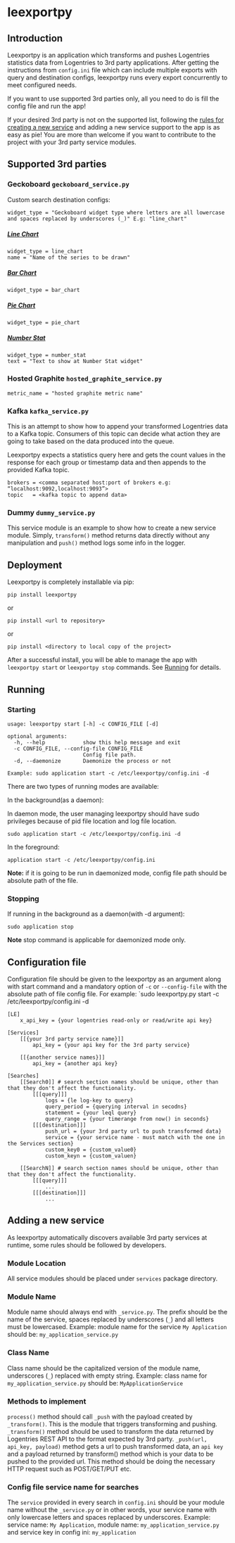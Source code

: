 leexportpy
==========

Introduction
------------

Leexportpy is an application which transforms and pushes Logentries statistics data from Logentries to 3rd party applications. After getting the instructions from `config.ini` file which can include multiple exports with query and destination configs, leexportpy runs every export concurrently to meet configured needs.

If you want to use supported 3rd parties only, all you need to do is fill the config file and run the app!

If your desired 3rd party is not on the supported list, following the [rules for creating a new service](#adding-a-new-service) and adding a new service support to the app is as easy as pie! You are more than welcome if you want to contribute to the project with your 3rd party service modules.

Supported 3rd parties
---------------------

### Geckoboard      `geckoboard_service.py`

Custom search destination configs:
        
    widget_type = "Geckoboard widget type where letters are all lowercase and spaces replaced by underscores (_)" E.g: "line_chart"

##### [Line Chart](https://developer.geckoboard.com/#line-chart)

    widget_type = line_chart
    name = "Name of the series to be drawn"

##### [Bar Chart](https://developer.geckoboard.com/#bar-chart)

    widget_type = bar_chart

##### [Pie Chart](https://developer.geckoboard.com/#pie-chart)

    widget_type = pie_chart
    
##### [Number Stat](https://developer.geckoboard.com/#number-and-secondary-stat)
        
    widget_type = number_stat
    text = "Text to show at Number Stat widget"

### Hosted Graphite `hosted_graphite_service.py`
    
    metric_name = "hosted graphite metric name"

### Kafka           `kafka_service.py`
This is an attempt to show how to append your transformed Logentries data to a Kafka topic. Consumers of this topic can decide what action they are going to take based on the data produced into the queue.

Leexportpy expects a statistics query here and gets the count values in the response for each group or timestamp data and then appends to the provided Kafka topic.

    brokers = <comma separated host:port of brokers e.g: “localhost:9092,localhost:9093”> 
    topic   = <kafka topic to append data>

### Dummy           `dummy_service.py`
This service module is an example to show how to create a new service module. Simply, `transform()` method returns data directly without any manipulation and `push()` method logs some info in the logger.

Deployment
----------

Leexportpy is completely installable via pip:

`pip install leexportpy`

or

`pip install <url to repository>`

or

`pip install <directory to local copy of the project>`

After a successful install, you will be able to manage the app with `leexportpy start` or `leexportpy stop` commands. See [Running](#running) for details.

Running
-------

### Starting

    usage: leexportpy start [-h] -c CONFIG_FILE [-d]
    
    optional arguments:
      -h, --help            show this help message and exit
      -c CONFIG_FILE, --config-file CONFIG_FILE
                            Config file path.
      -d, --daemonize       Daemonize the process or not

    Example: sudo application start -c /etc/leexportpy/config.ini -d

There are two types of running modes are available:

In the background(as a daemon):

In daemon mode, the user managing leexportpy should have sudo privileges because of pid file location and log file location.

`sudo application start -c /etc/leexportpy/config.ini -d`

In the foreground:

`application start -c /etc/leexportpy/config.ini`

**Note:** if it is going to be run in daemonized mode, config file path should be absolute path of the file.

### Stopping

If running in the background as a daemon(with -d argument):

    sudo application stop

**Note** stop command is applicable for daemonized mode only.

Configuration file
------------------
Configuration file should be given to the leexportpy as an argument along with start command and a mandatory option of `-c` or `--config-file` with the absolute path of file config file. For example: `sudo leexportpy.py start -c /etc/leexportpy/config.ini -d

    [LE]
        x_api_key = {your logentries read-only or read/write api key}
    
    [Services]
        [[{your 3rd party service name}]]
            api_key = {your api key for the 3rd party service}
    
        [[{another service names}]]
            api_key = {another api key}
    
    [Searches]
        [[Search0]] # search section names should be unique, other than that they don't affect the functionality.
            [[[query]]]
                logs = {le log-key to query}
                query_period = {querying interval in secodns}
                statement = {your leql query}
                query_range = {your timerange from now() in seconds}
            [[[destination]]]
                push_url = {your 3rd party url to push transformed data}
                service = {your service name - must match with the one in the Services section}
                custom_key0 = {custom_value0}
                custom_keyn = {custom_valuen}

        [[SearchN]] # search section names should be unique, other than that they don't affect the functionality.
            [[[query]]]
                ...
            [[[destination]]]
                ...

Adding a new service
--------------------

As leexportpy automatically discovers available 3rd party services at runtime, some rules should be followed by developers.

### Module Location
All service modules should be placed under `services` package directory.

### Module Name
Module name should always end with `_service.py`. The prefix should be the name of the service, spaces replaced by underscores (`_`) and all letters must be lowercased. Example: module name for the service `My Application` should be: `my_application_service.py`

### Class Name
Class name should be the capitalized version of the module name, underscores (`_`) replaced with empty string. Example: class name for `my_application_service.py` should be: `MyApplicationService`

### Methods to implement
`process()` method should call `_push` with the payload created by `_transform()`. This is the module that triggers transforming and pushing.
`_transform()` method should be used to transform the data returned by Logentries REST API to the format expected by 3rd party.
`_push(url, api_key, payload)` method gets a url to push transformed data, an `api key` and a payload returned by transform() method which is your data to be pushed to the provided url. This method should be doing the necessary HTTP request such as POST/GET/PUT etc.

### Config file service name for searches
The `service` provided in every search in `config.ini` should be your module name without the `_service.py` or in other words, your service name with only lowercase letters and spaces replaced by underscores. Example: service name: `My Application`, module name: `my_application_service.py` and service key in config ini: `my_application`
